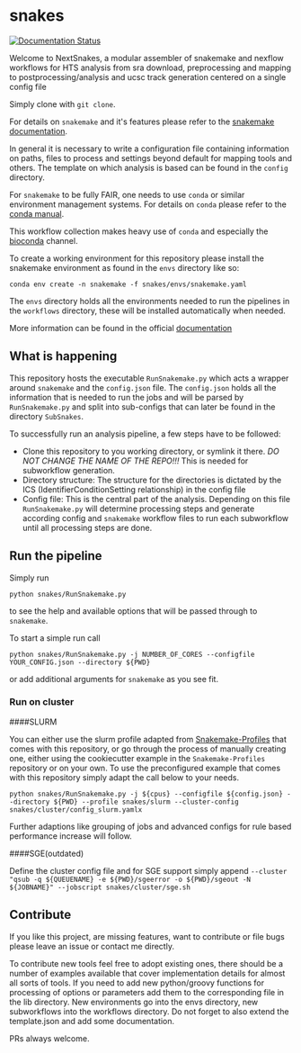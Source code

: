 # snakes

[![Documentation Status](https://readthedocs.org/projects/nextsnakes/badge/?version=latest)](https://nextsnakes.readthedocs.io/en/latest/?badge=latest)


Welcome to NextSnakes, a modular assembler of snakemake and nexflow workflows
for HTS analysis from sra download, preprocessing and mapping to
postprocessing/analysis and ucsc track generation centered on a single config file

Simply clone with ```git clone```.

For details on ```snakemake``` and it's features please refer to the [snakemake documentation](https://snakemake.readthedocs.io/en/stable/tutorial/tutorial.html).

In general it is necessary to write a configuration file containing information on paths, files to process and settings beyond default for mapping tools and others.
The template on which analysis is based can be found in the ```config``` directory.

For ```snakemake``` to be fully FAIR, one needs to use ```conda``` or similar environment management systems. For details on ```conda``` please refer to the [conda manual](https://docs.conda.io/en/latest/).

This workflow collection makes heavy use of ```conda``` and especially the [bioconda](https://bioconda.github.io) channel.

To create a working environment for this repository please install the snakemake environment as found in the ```envs``` directory like so:

```
conda env create -n snakemake -f snakes/envs/snakemake.yaml
```

The ```envs``` directory holds all the environments needed to run the pipelines in the ```workflows``` directory, these will be installed automatically when needed.

More information can be found in the official [documentation](https://nextsnakes.readthedocs.io/en/latest/?badge=latest)


## What is happening

This repository hosts the executable ```RunSnakemake.py``` which acts a wrapper around ```snakemake``` and the ```config.json``` file.
The ```config.json``` holds all the information that is needed to run the jobs and will be parsed by ```RunSnakemake.py``` and split into sub-configs that can later be found in the directory ```SubSnakes```.

To successfully run an analysis pipeline, a few steps have to be followed:
  * Clone this repository to you working directory, or symlink it there. *DO NOT CHANGE THE NAME OF THE REPO!!!* This is needed for subworkflow generation.
  * Directory structure: The structure for the directories is dictated by the ICS (IdentifierConditionSetting relationship) in the config file
  * Config file: This is the central part of the analysis. Depending on this file ```RunSnakemake.py``` will determine processing steps and generate according config and ```snakemake``` workflow files to run each subworkflow until all processing steps are done.

## Run the pipeline
Simply run

```
python snakes/RunSnakemake.py
```

to see the help and available options that will be passed through to ```snakemake```.

To start a simple run call
```
python snakes/RunSnakemake.py -j NUMBER_OF_CORES --configfile YOUR_CONFIG.json --directory ${PWD}
```
or add additional arguments for ```snakemake``` as you see fit.

### Run on cluster

####SLURM

You can either use the slurm profile adapted from [Snakemake-Profiles](https://github.com/Snakemake-Profiles/slurm) that comes with this repository, or go through the process of manually creating one, either using the cookiecutter example in the ```Snakemake-Profiles``` repository or on your own. To use the preconfigured example that comes with this repository simply adapt the call below to your needs.

```python snakes/RunSnakemake.py -j ${cpus} --configfile ${config.json} --directory ${PWD} --profile snakes/slurm --cluster-config snakes/cluster/config_slurm.yamlx```

Further adaptions like grouping of jobs and advanced configs for rule based performance increase will follow.

####SGE(outdated)

Define the cluster config file and for SGE support simply append ```--cluster "qsub -q ${QUEUENAME} -e ${PWD}/sgeerror -o ${PWD}/sgeout -N ${JOBNAME}" --jobscript snakes/cluster/sge.sh```

## Contribute
If you like this project, are missing features, want to contribute or
file bugs please leave an issue or contact me directly.

To contribute new tools feel free to adopt existing ones,
there should be a number of examples available that cover
implementation details for almost all sorts of tools. If you need to
add new python/groovy functions for processing of options or
parameters add them to the corresponding file in the lib directory.
New environments go into the envs directory, new subworkflows into the
workflows directory. Do not forget to also extend the template.json
and add some documentation.

PRs always welcome.

